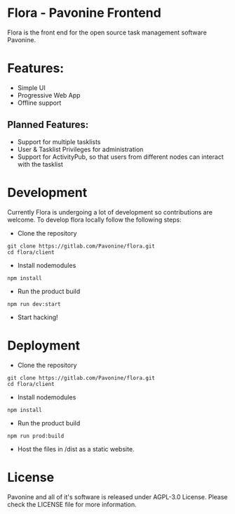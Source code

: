 # Flora - Pavonine Frontend 

Flora is the front end for the open source task management software Pavonine.

# Features:
- Simple UI
- Progressive Web App
- Offline support

## Planned Features:
- Support for multiple tasklists
- User & Tasklist Privileges for administration
- Support for ActivityPub, so that users from different nodes can interact with the tasklist

# Development

Currently Flora is undergoing a lot of development so contributions are welcome. 
To develop flora locally follow the following steps:

- Clone the repository
```
git clone https://gitlab.com/Pavonine/flora.git
cd flora/client
```

- Install nodemodules

```
npm install
```

- Run the product build

```
npm run dev:start
```

- Start hacking!


# Deployment

- Clone the repository
```
git clone https://gitlab.com/Pavonine/flora.git
cd flora/client
```

- Install nodemodules

```
npm install
```

- Run the product build

```
npm run prod:build
```

- Host the files in /dist as a static website.


# License
Pavonine and all of it's software is released under AGPL-3.0 License.
Please check the LICENSE file for more information.
